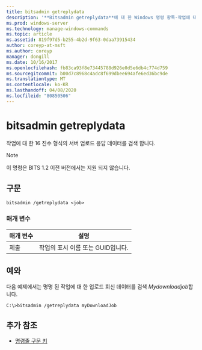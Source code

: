 ```yaml
---
title: bitsadmin getreplydata
description: '**Bitsadmin getreplydata**에 대 한 Windows 명령 항목-작업에 대 한 16 진수 형식으로 서버의 업로드 응답 데이터를 검색 합니다.'
ms.prod: windows-server
ms.technology: manage-windows-commands
ms.topic: article
ms.assetid: 819f97d5-b255-4b2d-9f63-0daa73915434
author: coreyp-at-msft
ms.author: coreyp
manager: dongill
ms.date: 10/16/2017
ms.openlocfilehash: fb83ca93f8e73445788d926e0d5e6db4c774d759
ms.sourcegitcommit: b00d7c8968c4adc8f699dbee694afe6ed36bc9de
ms.translationtype: MT
ms.contentlocale: ko-KR
ms.lasthandoff: 04/08/2020
ms.locfileid: "80850506"
---
```

# <a name="bitsadmin-getreplydata"></a>bitsadmin getreplydata

작업에 대 한 16 진수 형식의 서버 업로드 응답 데이터를 검색 합니다.

> [!NOTE]
> 이 명령은 BITS 1.2 이전 버전에서는 지원 되지 않습니다.

## <a name="syntax"></a>구문

```
bitsadmin /getreplydata <job>
```

### <a name="parameters"></a>매개 변수

| 매개 변수 | 설명 |
| -------------- | -------------- |
| 제출 | 작업의 표시 이름 또는 GUID입니다. |

## <a name="examples"></a><a name=BKMK_examples></a>예와

다음 예제에서는 명명 된 작업에 대 한 업로드 회신 데이터를 검색 *Mydownloadjob*합니다.

```
C:\>bitsadmin /getreplydata myDownloadJob
```

## <a name="additional-references"></a>추가 참조

- [명령줄 구문 키](command-line-syntax-key.md)